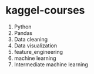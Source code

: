 # kaggel-courses
1. Python
2. Pandas
3. Data cleaning
4. Data visualization
5. feature_engineering
6. machine learning
7. Intermediate machine learning
